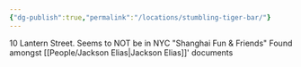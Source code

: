 ```yaml
---
{"dg-publish":true,"permalink":"/locations/stumbling-tiger-bar/"}
---
```


10 Lantern Street. Seems to NOT be in NYC
"Shanghai Fun & Friends"
Found amongst [[People/Jackson Elias\|Jackson Elias]]' documents